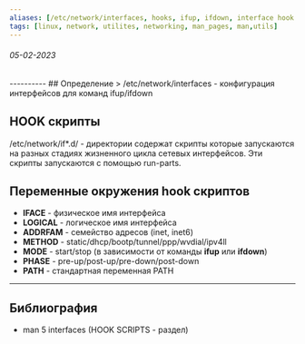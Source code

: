 ```yaml
---
aliases: [/etc/network/interfaces, hooks, ifup, ifdown, interface hook scripts]
tags: [linux, network, utilites, networking, man_pages, man,utils]
---
```

<h6>05-02-2023</h6>
----------
## Определение
> /etc/network/interfaces - конфигурация интерфейсов для команд ifup/ifdown

## HOOK скрипты
/etc/network/if*.d/ - директории содержат скрипты которые запускаются на разных стадиях жизненного цикла сетевых интерфейсов. Эти скрипты запускаются с помощью run-parts. 

## Переменные окружения hook скриптов
- **IFACE** - физическое имя интерфейса
- **LOGICAL** - логическое имя интерфейса
- **ADDRFAM** - семейство адресов (inet, inet6)
- **METHOD** - static/dhcp/bootp/tunnel/ppp/wvdial/ipv4ll
- **MODE** - start/stop (в зависимости от команды **ifup** или **ifdown**)
- **PHASE** - pre-up/post-up/pre-down/post-down
- **PATH** - стандартная переменная PATH

---
## Библиография
- man 5 interfaces (HOOK SCRIPTS - раздел)